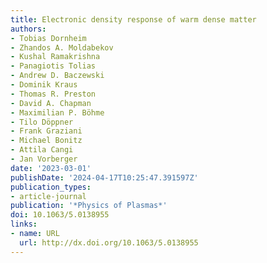 ```yaml
---
title: Electronic density response of warm dense matter
authors:
- Tobias Dornheim
- Zhandos A. Moldabekov
- Kushal Ramakrishna
- Panagiotis Tolias
- Andrew D. Baczewski
- Dominik Kraus
- Thomas R. Preston
- David A. Chapman
- Maximilian P. Böhme
- Tilo Döppner
- Frank Graziani
- Michael Bonitz
- Attila Cangi
- Jan Vorberger
date: '2023-03-01'
publishDate: '2024-04-17T10:25:47.391597Z'
publication_types:
- article-journal
publication: '*Physics of Plasmas*'
doi: 10.1063/5.0138955
links:
- name: URL
  url: http://dx.doi.org/10.1063/5.0138955
---
```

